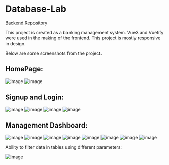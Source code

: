 # Database-Lab

[Backend Repository](https://github.com/SoheilHoseini/bank-management-system-django)

This project is created as a banking management system. Vue3 and Vuetify were used in the making of the frontend. This project is mostly responsive in design. 

Below are some screenshots from the project.

## HomePage:
![image](https://user-images.githubusercontent.com/16831241/211131021-5957950a-90ba-4d39-80e4-575a68ec1e85.png)
![image](https://user-images.githubusercontent.com/16831241/211131027-3e98a03e-31f4-407e-b912-4e615ff20776.png)

## Signup and Login:
![image](https://user-images.githubusercontent.com/16831241/211131050-02dce0b3-0016-4bb8-97da-0405e736b686.png)
![image](https://user-images.githubusercontent.com/16831241/211131057-7ae47025-cf34-416c-b672-afab6667d457.png)
![image](https://user-images.githubusercontent.com/16831241/211131063-c37d822e-f5ff-4f5c-adb1-3fbf4a0b313a.png)
![image](https://user-images.githubusercontent.com/16831241/211131066-c9519402-a5aa-46c6-a9be-806275ba25ed.png)

## Management Dashboard:
![image](https://user-images.githubusercontent.com/16831241/211131103-8c11ed5c-9d53-440a-960c-06140639131c.png)
![image](https://user-images.githubusercontent.com/16831241/211131114-908ea140-1ac7-4d1f-9937-e82831475198.png)
![image](https://user-images.githubusercontent.com/16831241/211131115-bfbb6f78-ee0b-4a56-a4bc-934d80fefbd1.png)
![image](https://user-images.githubusercontent.com/16831241/211131118-176e94e1-64a4-40e4-88ff-07ac62f6ae31.png)
![image](https://user-images.githubusercontent.com/16831241/211131122-53d11a38-b3e1-4d85-9e01-b039ba9a4e34.png)
![image](https://user-images.githubusercontent.com/16831241/211131128-3d626ae4-2aaa-44df-b5dc-9eaea4c2d31c.png)
![image](https://user-images.githubusercontent.com/16831241/211131130-1822292b-c97b-49a0-a605-9fb0b2f656bd.png)
![image](https://user-images.githubusercontent.com/16831241/211131137-9584591f-4511-4a28-aa63-924370bb5008.png)

Ability to filter data in tables using different parameters:

![image](https://user-images.githubusercontent.com/16831241/211131152-395abef6-e707-4d40-acb3-33af34cd79b9.png)

